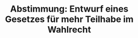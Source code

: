 ---
abstimmung:
  abstimmung: 1
  bundestagssitzung: 87
  datum: 15. März 2019
  legislaturperiode: 19
categories:
- Todo
data:
- title: Abstimmungsergebnis 20190315_1-data.pdf
  url: /res/2021-btw/abstimmungsergebnisse/20190315_1-data.pdf
- title: Abstimmungsergebnis 20190315_1_xls-data.xls
  url: /res/2021-btw/abstimmungsergebnisse/20190315_1_xls-data.xls
- title: Abstimmungsergebnis 20190315_1_xls-datacsv
  url: /res/2021-btw/abstimmungsergebnisse/csv/20190315_1_xls-datacsv
documents:
- local: /res/2021-btw/drucksachen/03171.pdf
  title: Drucksache 19/03171
  url: https://dip21.bundestag.de/dip21/btd/19/031/1903171.pdf
- local: /res/2021-btw/drucksachen/08177.pdf
  title: Drucksache 19/08177
  url: https://dip21.bundestag.de/dip21/btd/19/081/1908177.pdf
ergebnis:
  AfD:
    enthaltung: 65
    gesamt: 91
    ja: 0
    nein: 1
    nichtabgegeben: 25
    ungueltig: 0
  Bündnis 90/Die Grünen:
    enthaltung: 0
    gesamt: 67
    ja: 61
    nein: 0
    nichtabgegeben: 6
    ungueltig: 0
  Die Linke:
    enthaltung: 0
    gesamt: 69
    ja: 48
    nein: 0
    nichtabgegeben: 21
    ungueltig: 0
  FDP:
    enthaltung: 0
    gesamt: 80
    ja: 61
    nein: 0
    nichtabgegeben: 19
    ungueltig: 0
  cdu/csu:
    enthaltung: 0
    gesamt: 246
    ja: 0
    nein: 218
    nichtabgegeben: 28
    ungueltig: 0
  file: 20190315_1_xls-data.xls
  fraktionslos:
    enthaltung: 3
    gesamt: 4
    ja: 0
    nein: 0
    nichtabgegeben: 1
    ungueltig: 0
  spd:
    enthaltung: 0
    gesamt: 152
    ja: 0
    nein: 126
    nichtabgegeben: 26
    ungueltig: 0
layout: abstimmung
links:
- title: Link zu bundestag.de
  url: https://www.bundestag.de/parlament/plenum/abstimmung/abstimmung?id=586
preview: 'Deutscher Bundestag


  87. Sitzung des Deutschen Bundestages

  am Freitag, 15. März 2019


  Endgültiges Ergebnis der Namentlichen Abstimmung Nr. 1


  Gesetzentwurf der Abgeordneten Jens Beeck, Matthias Seestern-Pauly, Michael Theurer,

  weiterer Abgeordneter und der Fraktion der FDP

  Entwurf eines Gesetzes für mehr Teilhabe im Wahlrecht

  Drs. 19/3171 und 19/8177'
tags:
- Todo
title: 'Abstimmung: Entwurf eines Gesetzes für mehr Teilhabe im Wahlrecht'
---